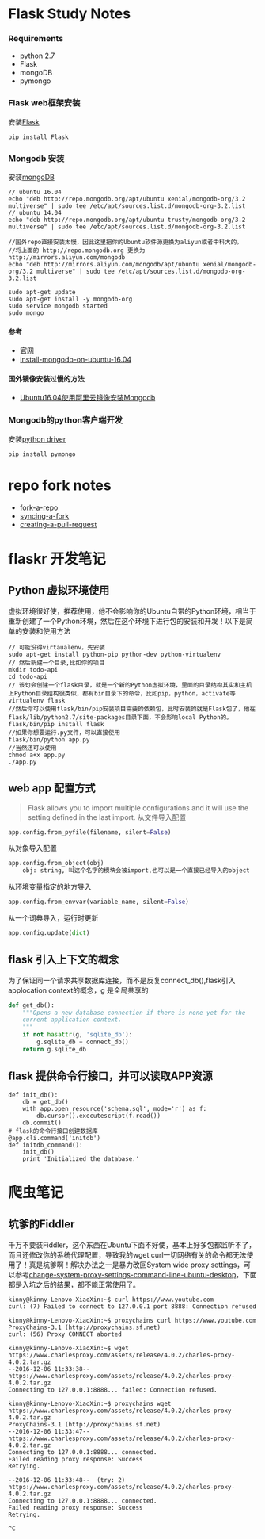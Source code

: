# Flask Study Notes

### Requirements
 - python 2.7
 - Flask
 - mongoDB
 - pymongo

### Flask web框架安装
安装[Flask](http://flask.pocoo.org/docs/0.11/quickstart/)
```
pip install Flask
```
### Mongodb 安装
安装[mongoDB](https://docs.mongodb.com/manual/installation/)
```
// ubuntu 16.04
echo "deb http://repo.mongodb.org/apt/ubuntu xenial/mongodb-org/3.2 multiverse" | sudo tee /etc/apt/sources.list.d/mongodb-org-3.2.list
// ubuntu 14.04
echo "deb http://repo.mongodb.org/apt/ubuntu trusty/mongodb-org/3.2 multiverse" | sudo tee /etc/apt/sources.list.d/mongodb-org-3.2.list

//国外repo直接安装太慢，因此这里把你的Ubuntu软件源更换为aliyun或者中科大的。
//将上面的 http://repo.mongodb.org 更换为 http://mirrors.aliyun.com/mongodb
echo "deb http://mirrors.aliyun.com/mongodb/apt/ubuntu xenial/mongodb-org/3.2 multiverse" | sudo tee /etc/apt/sources.list.d/mongodb-org-3.2.list

sudo apt-get update
sudo apt-get install -y mongodb-org
sudo service mongodb started
sudo mongo

```

#### 参考
 - [官网](https://docs.mongodb.com/manual/installation/)
 - [install-mongodb-on-ubuntu-16.04](https://www.howtoforge.com/tutorial/install-mongodb-on-ubuntu-16.04/)

#### 国外镜像安装过慢的方法
 - [Ubuntu16.04使用阿里云镜像安装Mongodb](http://www.linuxdiyf.com/linux/26151.html)

### Mongodb的python客户端开发
安装[python driver](https://docs.mongodb.com/getting-started/python/client/)
```
pip install pymongo
```

# repo fork notes

 - [fork-a-repo](https://help.github.com/articles/fork-a-repo/)
 - [syncing-a-fork](https://help.github.com/articles/syncing-a-fork/)
 - [creating-a-pull-request](https://help.github.com/articles/creating-a-pull-request/)


# flaskr 开发笔记

## Python 虚拟环境使用
虚拟环境很好使，推荐使用，他不会影响你的Ubuntu自带的Python环境，相当于重新创建了一个Python环境，然后在这个环境下进行包的安装和开发！以下是简单的安装和使用方法

```
// 可能没得virtaualenv，先安装
sudo apt-get install python-pip python-dev python-virtualenv
// 然后新建一个目录,比如你的项目
mkdir todo-api
cd todo-api
// 该句会创建一个flask目录，就是一个新的Python虚拟环境，里面的目录结构其实和主机上Python目录结构很类似，都有bin目录下的命令，比如pip，python，activate等
virtualenv flask
//然后你可以使用flask/bin/pip安装项目需要的依赖包，此时安装的就是Flask包了，他在flask/lib/python2.7/site-packages目录下面，不会影响local Python的。
flask/bin/pip install flask
//如果你想要运行.py文件，可以直接使用
flask/bin/python app.py
//当然还可以使用
chmod a+x app.py
./app.py

```
## web app 配置方式
>Flask allows you to import multiple configurations and it will use the setting defined in the last import. 
从文件导入配置

```python
app.config.from_pyfile(filename, silent=False)
```
从对象导入配置

```python
app.config.from_object(obj)
	obj: string, 叫这个名字的模块会被import,也可以是一个直接已经导入的object
```
从环境变量指定的地方导入

```python
app.config.from_envvar(variable_name, silent=False)
```
从一个词典导入，运行时更新

```python
app.config.update(dict)
```

## flask 引入上下文的概念
为了保证同一个请求共享数据库连接，而不是反复connect_db(),flask引入applocation context的概念，g 是全局共享的

```python
def get_db():
	"""Opens a new database connection if there is none yet for the
    current application context.
    """
	if not hasattr(g, 'sqlite_db'):
		g.sqlite_db = connect_db()
	return g.sqlite_db
```

## flask 提供命令行接口，并可以读取APP资源
```
def init_db():
	db = get_db()
	with app.open_resource('schema.sql', mode='r') as f:
		db.cursor().executescript(f.read())
	db.commit()
# flask的命令行接口创建数据库
@app.cli.command('initdb')
def initdb_command():
	init_db()
	print 'Initialized the database.'
```

# 爬虫笔记

## 坑爹的Fiddler
千万不要装Fiddler，这个东西在Ubuntu下面不好使，基本上好多包都监听不了，而且还修改你的系统代理配置，导致我的wget curl一切网络有关的命令都无法使用了！真是坑爹啊！解决办法之一是暴力改回System wide proxy settings，可以参考[change-system-proxy-settings-command-line-ubuntu-desktop](http://ask.xmodulo.com/change-system-proxy-settings-command-line-ubuntu-desktop.html)，下面都是入坑之后的结果，都不能正常使用了。
```
kinny@kinny-Lenovo-XiaoXin:~$ curl https://www.youtube.com
curl: (7) Failed to connect to 127.0.0.1 port 8888: Connection refused

kinny@kinny-Lenovo-XiaoXin:~$ proxychains curl https://www.youtube.com
ProxyChains-3.1 (http://proxychains.sf.net)
curl: (56) Proxy CONNECT aborted

kinny@kinny-Lenovo-XiaoXin:~$ wget https://www.charlesproxy.com/assets/release/4.0.2/charles-proxy-4.0.2.tar.gz
--2016-12-06 11:33:38--  https://www.charlesproxy.com/assets/release/4.0.2/charles-proxy-4.0.2.tar.gz
Connecting to 127.0.0.1:8888... failed: Connection refused.

kinny@kinny-Lenovo-XiaoXin:~$ proxychains wget https://www.charlesproxy.com/assets/release/4.0.2/charles-proxy-4.0.2.tar.gz
ProxyChains-3.1 (http://proxychains.sf.net)
--2016-12-06 11:33:47--  https://www.charlesproxy.com/assets/release/4.0.2/charles-proxy-4.0.2.tar.gz
Connecting to 127.0.0.1:8888... connected.
Failed reading proxy response: Success
Retrying.

--2016-12-06 11:33:48--  (try: 2)  https://www.charlesproxy.com/assets/release/4.0.2/charles-proxy-4.0.2.tar.gz
Connecting to 127.0.0.1:8888... connected.
Failed reading proxy response: Success
Retrying.

^C
```